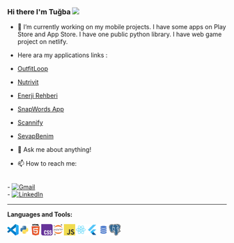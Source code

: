 ### Hi there  I'm Tuğba  <img src="https://media.giphy.com/media/hvRJCLFzcasrR4ia7z/giphy.gif" width="30px">




- 🔭 I’m currently working on my mobile projects. I have some apps on Play Store and App Store. I have one public python library. I have web game project on netlify.
- Here ara my applications links :
- <a href="https://play.google.com/store/apps/details?id=com.outfitloop&pcampaignid=web_share" target="_blank"><p> OutfitLoop </p></a>
- <a href="https://play.google.com/store/apps/details?id=com.tgbaozkn.nutrivit&pcampaignid=web_share" target="_blank"><p> Nutrivit </p></a>
- <a href="https://play.google.com/store/apps/details?id=com.yonetmelik_ozet&pcampaignid=web_share" target="_blank"><p> Enerji Rehberi </p></a>
- <a href="https://play.google.com/store/apps/details?id=com.snapwordsapp&pcampaignid=web_share" target="_blank"><p> SnapWords App </p></a>
- <a href="https://play.google.com/store/apps/details?id=com.scannify_app&pcampaignid=web_share" target="_blank"><p> Scannify </p></a>
- <a href="https://play.google.com/store/apps/details?id=com.sevapbenim&pcampaignid=web_share" target="_blank"><p> SevapBenim </p></a>

- 💬 Ask me about anything!
- 📫 How to reach me: 

<br/>
    -  <a href="tgbaozkn1995@gmail.com" target="_blank"><img alt="Gmail" src="https://img.shields.io/badge/Gmail-D14836?style=for-the-badge&logo=gmail&logoColor=white" /></a><br/>
    - <a href="https://www.linkedin.com/in/tugba-ozkan-270076112/" target="_blank"><img alt="LinkedIn" src="https://img.shields.io/badge/linkedin-%230077B5.svg?&style=for-the-badge&logo=linkedin&logoColor=white" /></a> <br/> <hr/>


    
**Languages and Tools:**  

<img align="left" alt="Visual Studio Code" width="26px" src="https://raw.githubusercontent.com/github/explore/80688e429a7d4ef2fca1e82350fe8e3517d3494d/topics/visual-studio-code/visual-studio-code.png" />

<img align="left" alt="Python" width="26px" src="https://raw.githubusercontent.com/github/explore/80688e429a7d4ef2fca1e82350fe8e3517d3494d/topics/python/python.png" />
<img align="left" alt="HTML5" width="26px" src="https://raw.githubusercontent.com/github/explore/80688e429a7d4ef2fca1e82350fe8e3517d3494d/topics/html/html.png" />

<img align="left" alt="CSS3" width="26px" src="https://raw.githubusercontent.com/github/explore/80688e429a7d4ef2fca1e82350fe8e3517d3494d/topics/css/css.png" />
<img align="left" alt="HTML5" width="26px" src="https://raw.githubusercontent.com/github/explore/80688e429a7d4ef2fca1e82350fe8e3517d3494d/topics/jupyter-notebook/jupyter-notebook.png" />
<img align="left" alt="JavaScript" width="26px" src="https://raw.githubusercontent.com/github/explore/80688e429a7d4ef2fca1e82350fe8e3517d3494d/topics/javascript/javascript.png" />
<img align="left" alt="React" width="26px" src="https://raw.githubusercontent.com/github/explore/80688e429a7d4ef2fca1e82350fe8e3517d3494d/topics/react/react.png" />
<img align="left" alt="React" width="26px" src="https://raw.githubusercontent.com/github/explore/80688e429a7d4ef2fca1e82350fe8e3517d3494d/topics/flutter/flutter.png" />




<img align="left" alt="SQL" width="26px" src="https://raw.githubusercontent.com/github/explore/80688e429a7d4ef2fca1e82350fe8e3517d3494d/topics/sql/sql.png" />
<img align="left" alt="MySQL" width="26px" src="https://raw.githubusercontent.com/github/explore/80688e429a7d4ef2fca1e82350fe8e3517d3494d/topics/postgresql/postgresql.png" />








